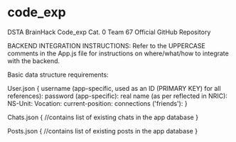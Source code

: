 # code_exp
DSTA BrainHack Code_exp Cat. 0 Team 67 Official GitHub Repository

BACKEND INTEGRATION INSTRUCTIONS:
Refer to the UPPERCASE comments in the App.js file for instructions on where/what/how to integrate with the backend.

Basic data structure requirements:

User.json {
  username (app-specific, used as an ID (PRIMARY KEY) for all references):
  password (app-specific):
  real name (as per reflected in NRIC):
  NS-Unit:
  Vocation:
  current-position:
  connections ('friends'):
}

Chats.json {
  //contains list of existing chats in the app database
}

Posts.json {
  //contains list of existing posts in the app database
}

  
